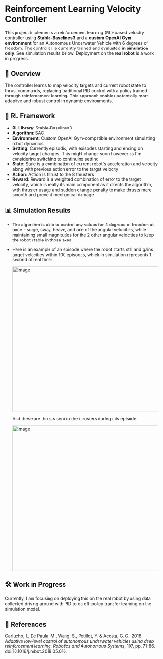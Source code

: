 # Reinforcement Learning Velocity Controller

This project implements a reinforcement learning (RL)-based velocity controller using **Stable-Baselines3** and a **custom OpenAI Gym environment** for an Autonomous Underwater Vehicle with 6 degrees of freedom. The controller is currently trained and evaluated **in simulation only**. See simulation results below. Deployment on the **real robot** is a work in progress.

## 🚀 Overview

The controller learns to map velocity targets and current robot state to thrust commands, replacing traditional PID control with a policy trained through reinforcement learning. This approach enables potentially more adaptive and robust control in dynamic environments.

## 🧠 RL Framework

- **RL Library**: Stable-Baselines3
- **Algorithm**: SAC
- **Environment**: Custom OpenAI Gym-compatible environment simulating robot dynamics
- **Setting**: Currently episodic, with episodes starting and ending on velocity target changes. This might change soon however as I'm considering switching to continuing setting
- **State**: State is a combination of current robot's acceleration and velocity along with previous action error to the target velocity
- **Action**: Action is thrust to the 8 thrusters
- **Reward**: Reward is a weighted combination of error to the target velocity, which is really its main component as it directs the algorithm, with thruster usage and sudden change penalty to make thrusts more smooth and prevent mechanical damage

## 📊 Simulation Results

- The algorithm is able to control any values for 4 degrees of freedom at once - surge, sway, heave, and one of the angular velocities, while maintaining small magnitudes for the 2 other angular velocities to keep the robot stable in those axes.
- Here is an example of an episode where the robot starts still and gains target velocities within 100 episodes, which in simulation represents 1 second of real time:
  
  <img width="640" height="480" alt="image" src="https://github.com/user-attachments/assets/687d8d11-a407-4c7e-9218-37730328b82b" />

  And these are thrusts sent to the thrusters during this episode:

  <img width="640" height="480" alt="image" src="https://github.com/user-attachments/assets/9041a798-f2ab-4b84-9054-bb1ea2509298" />

## 🛠️ Work in Progress

Currently, I am focusing on deploying this on the real robot by using data collected driving around with PID to do off-policy transfer learning on the simulation model.

## 📄 References

Carlucho, I., De Paula, M., Wang, S., Petillot, Y. & Acosta, G. G., 2018. *Adaptive low‑level control of autonomous underwater vehicles using deep reinforcement learning*. *Robotics and Autonomous Systems*, 107, pp. 71–86. doi:10.1016/j.robot.2018.05.016.
